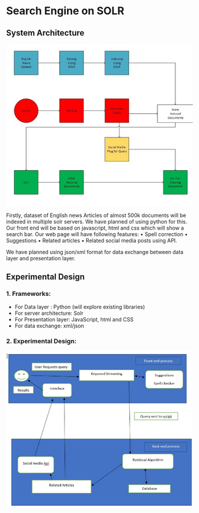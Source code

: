 # Search Engine on SOLR

## System Architecture
![class diagram](./img/systemarchitecture.JPG)

Firstly, dataset of English news Articles of almost 500k documents will be indexed in multiple solr servers. We have planned of using python for this.
Our front end will be based on javascript, html and css which will show a search bar.
Our web page will have following features:
•	Spell correction
•	Suggestions
•	Related articles
•	Related social media posts using API.

We have planned using json/xml format for data exchange between data layer and presentation layer.

## Experimental Design

### 1. Frameworks:

- For Data layer : Python (will explore existing libraries)
- For server architecture: Solr
- For Presentation layer: JavaScript, html and CSS
- For data exchange: xml/json

### 2.   Experimental Design:
![class diagram](./img/experimentdesign.JPG)